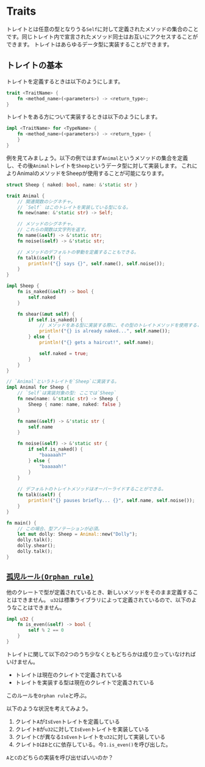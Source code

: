 # Traits

トレイトとは任意の型となりうる`Self`に対して定義されたメソッドの集合のことです。同じトレイト内で宣言されたメソッド同士はお互いにアクセスすることができます。
トレイトはあらゆるデータ型に実装することができます。

## トレイトの基本

トレイトを定義するときは以下のようにします。
```rs
trait <TraitName> {
    fn <method_name>(<parameters>) -> <return_type>;
}
```

トレイトをある方について実装するときは以下のようにします。
```rs
impl <TraitName> for <TypeName> {
    fn <method_name>(<parameters>) -> <return_type> {
    }
}
```


例を見てみましょう。以下の例ではまず`Animal`というメソッドの集合を定義し、その後`Animal`トレイトを`Sheep`というデータ型に対して実装します。
これによりAnimalのメソッドをSheepが使用することが可能になります。
```rs
struct Sheep { naked: bool, name: &'static str }

trait Animal {
    // 関連関数のシグネチャ。
    // `Self` はこのトレイトを実装している型になる。
    fn new(name: &'static str) -> Self;

    // メソッドのシグネチャ。
    // これらの関数は文字列を返す。
    fn name(&self) -> &'static str;
    fn noise(&self) -> &'static str;

    // メソッドのデフォルトの挙動を定義することもできる。
    fn talk(&self) {
        println!("{} says {}", self.name(), self.noise());
    }
}

impl Sheep {
    fn is_naked(&self) -> bool {
        self.naked
    }

    fn shear(&mut self) {
        if self.is_naked() {
            // メソッドをある型に実装する際に、その型のトレイトメソッドを使用することができる。
            println!("{} is already naked...", self.name());
        } else {
            println!("{} gets a haircut!", self.name);

            self.naked = true;
        }
    }
}

// `Animal`というトレイトを`Sheep`に実装する。
impl Animal for Sheep {
    // `Self`は実装対象の型: ここでは`Sheep`
    fn new(name: &'static str) -> Sheep {
        Sheep { name: name, naked: false }
    }

    fn name(&self) -> &'static str {
        self.name
    }

    fn noise(&self) -> &'static str {
        if self.is_naked() {
            "baaaaah?"
        } else {
            "baaaaah!"
        }
    }
    
    // デフォルトのトレイトメソッドはオーバーライドすることができる。
    fn talk(&self) {
        println!("{} pauses briefly... {}", self.name, self.noise());
    }
}

fn main() {
    // この場合、型アノテーションが必須。
    let mut dolly: Sheep = Animal::new("Dolly");
    dolly.talk();
    dolly.shear();
    dolly.talk();
}
```


## [`孤児ルール(Orphan rule)`](https://rust-exercises.com/100-exercises/04_traits/02_orphan_rule)

他のクレートで型が定義されているとき、新しいメソッドをそのまま定義することはできません。
`u32`は標準ライブラリによって定義されているので、以下のようなことはできません。
```rs
impl u32 {
    fn is_even(&self) -> bool {
        self % 2 == 0
    }
}
```

トレイトに関して以下の2つのうち少なくともどちらかは成り立っていなければいけません。
- トレイトは現在のクレイトで定義されている
- トレイトを実装する型は現在のクレイトで定義されている

このルールを`Orphan rule`と呼ぶ。

以下のような状況を考えてみよう。

1. クレイト`A`が`IsEven`トレイトを定義している
2. クレイト`B`が`u32`に対して`IsEven`トレイトを実装している
3. クレイト`C`が異なる`IsEven`トレイトを`u32`に対して実装している
4. クレイト`D`は`B`と`C`に依存している。今`1.is_even()`を呼び出した。

`A`と`C`のどちらの実装を呼び出せばいいのか？

